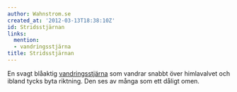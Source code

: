 ```yaml
---
author: Wahnstrom.se
created_at: '2012-03-13T18:38:10Z'
id: Stridsstjärnan
links:
  mention:
  - vandringsstjärna
title: Stridsstjärnan
---
```


En svagt blåaktig [vandringsstjärna] som vandrar snabbt över himlavalvet och ibland tycks byta
riktning. Den ses av många som ett dåligt omen.

  [vandringsstjärna]: vandringsstjärna